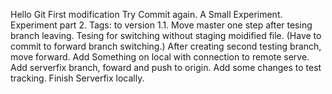 Hello Git
First modification
Try Commit again.
A Small Experiment.
Experiment part 2.
Tags: to version 1.1.
Move master one step after tesing branch leaving.
Tesing for switching without staging moidified file. (Have to commit to forward branch switching.)
After creating second testing branch, move forward.
Add Something on local with connection to remote serve.
Add serverfix branch, foward and push to origin.
Add some changes to test tracking.
Finish Serverfix locally.